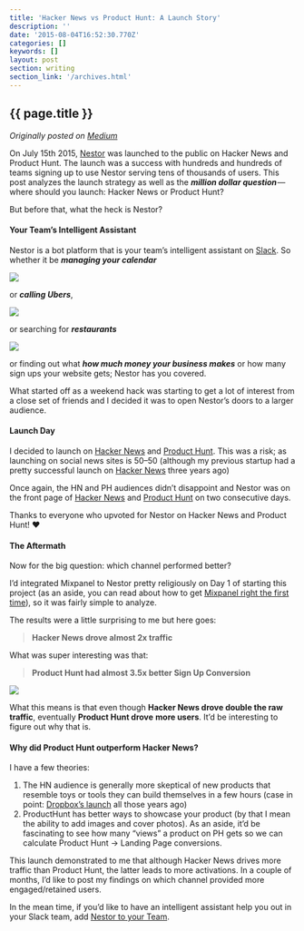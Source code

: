 ```yaml
---
title: 'Hacker News vs Product Hunt: A Launch Story'
description: ''
date: '2015-08-04T16:52:30.770Z'
categories: []
keywords: []
layout: post
section: writing
section_link: '/archives.html'
---
```


## {{ page.title }}

*Originally posted on [Medium](https://medium.com/@iamclovin)*

On July 15th 2015, [Nestor](https://asknestor.me) was launched to the public on Hacker News and Product Hunt. The launch was a success with hundreds and hundreds of teams signing up to use Nestor serving tens of thousands of users. This post analyzes the launch strategy as well as the **_million dollar question_** — where should you launch: Hacker News or Product Hunt?

But before that, what the heck is Nestor?

#### Your Team’s Intelligent Assistant

Nestor is a bot platform that is your team’s intelligent assistant on [Slack](https://slack.com). So whether it be **_managing your calendar_**

![](https://cdn-images-1.medium.com/max/800/1*AKTZ5EGGUMI0DMsCeIZ45w.png)

or **_calling Ubers_**,

![](https://cdn-images-1.medium.com/max/800/1*W_c_pcGR9W7SQJSMfVr9hw.png)

or searching for **_restaurants_**

![](https://cdn-images-1.medium.com/max/800/1*IiVkoQJJIiprMTu5x1aYRA.png)

or finding out what **_how much money your business makes_** or how many sign ups your website gets; Nestor has you covered.

What started off as a weekend hack was starting to get a lot of interest from a close set of friends and I decided it was to open Nestor’s doors to a larger audience.

#### Launch Day

I decided to launch on [Hacker News](https://news.ycombinator.com) and [Product Hunt](https://producthunt.com). This was a risk; as launching on social news sites is 50–50 (although my previous startup had a pretty successful launch on [Hacker News](https://news.ycombinator.com/item?id=4137820) three years ago)

Once again, the HN and PH audiences didn’t disappoint and Nestor was on the front page of [Hacker News](https://news.ycombinator.com/item?id=9892515) and [Product Hunt](http://www.producthunt.com/tech/nestor) on two consecutive days.

Thanks to everyone who upvoted for Nestor on Hacker News and Product Hunt! ❤

#### The Aftermath

Now for the big question: which channel performed better?

I’d integrated Mixpanel to Nestor pretty religiously on Day 1 of starting this project (as an aside, you can read about how to get [Mixpanel right the first time](https://medium.com/@iamclovin/ten-ways-to-get-mixpanel-right-the-first-time-717c87ca041)), so it was fairly simple to analyze.

The results were a little surprising to me but here goes:

> **Hacker News drove almost 2x traffic**

What was super interesting was that:

> **Product Hunt had almost 3.5x better Sign Up Conversion**

![](https://cdn-images-1.medium.com/max/800/1*0jCjpGX8vP1a5HzEOpQHBQ.png)

What this means is that even though **Hacker News drove double the raw traffic**, eventually **Product Hunt drove** **more users**. It’d be interesting to figure out why that is.

#### Why did Product Hunt outperform Hacker News?

I have a few theories:

1.  The HN audience is generally more skeptical of new products that resemble toys or tools they can build themselves in a few hours (case in point: [Dropbox’s launch](https://news.ycombinator.com/item?id=8863) all those years ago)
2.  ProductHunt has better ways to showcase your product (by that I mean the ability to add images and cover photos). As an aside, it’d be fascinating to see how many “views” a product on PH gets so we can calculate Product Hunt -> Landing Page conversions.

This launch demonstrated to me that although Hacker News drives more traffic than Product Hunt, the latter leads to more activations. In a couple of months, I’d like to post my findings on which channel provided more engaged/retained users.

In the mean time, if you’d like to have an intelligent assistant help you out in your Slack team, add [Nestor to your Team](https://asknestor.me/join/medium).
